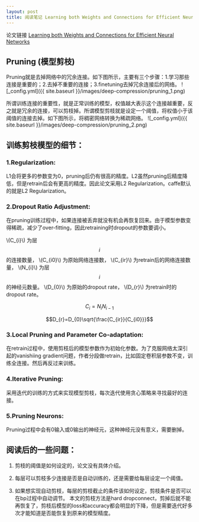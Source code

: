 ```yaml
---
layout: post
title: 阅读笔记 Learning both Weights and Connections for Efficient Neural Networks
---
```

论文链接 [Learning both Weights and Connections for Efficient Neural Networks](http://arxiv.org/abs/1506.02626)

## Pruning (模型剪枝)
Pruning就是去掉网络中的冗余连接。如下图所示，主要有三个步骤：1.学习那些连接是重要的；2.去掉不重要的连接；3.finetuning去掉冗余连接后的网络。
![_config.yml]({{ site.baseurl }}/images/deep-compression/pruning_1.png)

所谓训练连接的重要性，就是正常训练的模型，权值越大表示这个连接越重要，反之就是冗余的连接，可以剪枝掉。所谓模型剪枝就是设定一个阈值，将权值小于该阈值的连接去掉。如下图所示，将稠密网络转换为稀疏网络。
![_config.yml]({{ site.baseurl }}/images/deep-compression/pruning_2.png)

## 训练剪枝模型的细节：

### 1.Regularization:

L1会将更多的参数变为0，pruning后仍有很高的精度。L2虽然pruning后精度降低，但是retrain后会有更高的精度。因此论文采用L2 Regularization。caffe默认的就是L2 Regularization。

### 2.Dropout Ratio Adjustment:

在pruning训练过程中，如果连接被丢弃就没有机会再恢复回来。由于模型参数变得稀疏，减少了over-fitting，因此retraining时dropout的参数要调小。
<script type="text/javascript" src="http://cdn.mathjax.org/mathjax/latest/MathJax.js?config=default"></script>
\\(C_{i}\\)
为层$$i$$的连接数量，
\\(C_{i0}\\)
为原始网络连接数，
\\(C_{ir}\\)
为retrain后的网络连接数量，
\\(N_{i}\\)
为层$$i$$的神经元数量。
\\(D_{0}\\)
为原始的dropout rate，
\\(D_{r}\\)
为retrain时的dropout rate。

$$C_{i}=N_{i}N_{i-1}$$

$$D_{r}=D_{0}\sqrt{\frac{C_{ir}}{C_{i0}}}$$

### 3.Local Pruning and Parameter Co-adaptation:

在retrain过程中，使用剪枝后的模型参数作为初始化参数。为了克服网络太深引起的vanishiing gradient问题，作者分段做retrain，比如固定卷积层参数不变，训练全连接。然后再反过来训练。

### 4.Iterative Pruning:

采用迭代的训练的方式来实现模型剪枝，每次迭代使用贪心策略来寻找最好的连接。

### 5.Pruning Neurons:

Pruning过程中会有0输入或0输出的神经元，这种神经元没有意义，需要删掉。

## 阅读后的一些问题：

1. 剪枝的阈值是如何设定的，论文没有具体介绍。

2. 每层可以剪枝多少连接是否是自动训练的，还是需要给每层设定一个阈值。

3. 如果想实现自动剪枝，每层的剪枝截止的条件该如何设定，剪枝条件是否可以在bp过程中自动调节。
本文的剪枝方法是hard dropconnect，剪掉后就不能再恢复了，剪枝后模型的loss和accuracy都会明显的下降，但是需要迭代好多次才能知道是否能恢复到原来的模型精度。

